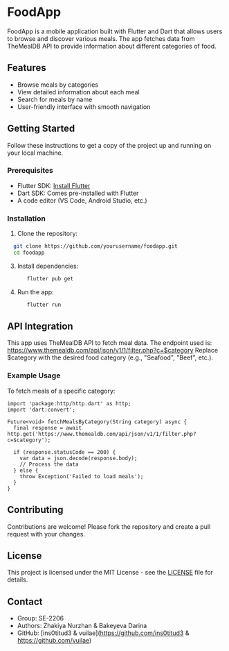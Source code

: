 # FoodApp

FoodApp is a mobile application built with Flutter and Dart that allows users to browse and discover various meals. The app fetches data from TheMealDB API to provide information about different categories of food.

## Features

- Browse meals by categories
- View detailed information about each meal
- Search for meals by name
- User-friendly interface with smooth navigation

## Getting Started

Follow these instructions to get a copy of the project up and running on your local machine.

### Prerequisites

- Flutter SDK: [Install Flutter](https://flutter.dev/docs/get-started/install)
- Dart SDK: Comes pre-installed with Flutter
- A code editor (VS Code, Android Studio, etc.)

### Installation

1. Clone the repository:
 ```bash
   git clone https://github.com/yourusername/foodapp.git
   cd foodapp 
```
   

3. Install dependencies:
   ```bash
      flutter pub get
   ```

5. Run the app:
   ```bash
      flutter run
   ```

## API Integration

This app uses TheMealDB API to fetch meal data. The endpoint used is:
https://www.themealdb.com/api/json/v1/1/filter.php?c=$category
Replace $category with the desired food category (e.g., "Seafood", "Beef", etc.).

### Example Usage

To fetch meals of a specific category:
```
import 'package:http/http.dart' as http;
import 'dart:convert';

Future<void> fetchMealsByCategory(String category) async {
  final response = await http.get('https://www.themealdb.com/api/json/v1/1/filter.php?c=$category');

  if (response.statusCode == 200) {
    var data = json.decode(response.body);
    // Process the data
  } else {
    throw Exception('Failed to load meals');
  }
}
```
## Contributing

Contributions are welcome! Please fork the repository and create a pull request with your changes.

## License

This project is licensed under the MIT License - see the [LICENSE](LICENSE) file for details.

## Contact

- Group: SE-2206
- Authors: Zhakiya Nurzhan & Bakeyeva Darina
- GitHub: [ins0titud3 & vuilae](https://github.com/ins0titud3 & https://github.com/vuilae)
